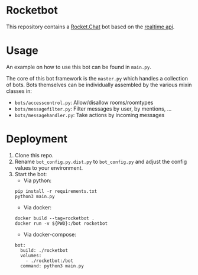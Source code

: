 # Rocketbot

This repository contains a [Rocket.Chat](https://github.com/RocketChat/Rocket.Chat) bot based on the [realtime api](https://rocket.chat/docs/developer-guides/realtime-api/).

# Usage

An example on how to use this bot can be found in `main.py`.

The core of this bot framework is the `master.py` which handles a collection of bots. Bots themselves can be individually assembled by the various mixin classes in:
- `bots/accesscontrol.py`: Allow/disallow rooms/roomtypes
- `bots/messagefilter.py`: Filter messages by user, by mentions, ...
- `bots/messagehandler.py`: Take actions by incoming messages

# Deployment
1. Clone this repo.
2. Rename `bot_config.py.dist.py` to `bot_config.py` and adjust the config values to your environment.
3. Start the bot:
    - Via python:
    ```
    pip install -r requirements.txt
    python3 main.py
    ```
    - Via docker:
    ```
    docker build --tag=rocketbot .
    docker run -v ${PWD}:/bot rocketbot
    ```
    - Via docker-compose:
    ```
    bot:
      build: ./rocketbot
      volumes:
        - ./rocketbot:/bot
      command: python3 main.py
    ```
